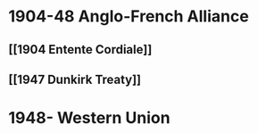 # 1904-48 Anglo-French Alliance

## [[1904 Entente Cordiale]]
## [[1947 Dunkirk Treaty]]
# 1948- Western Union